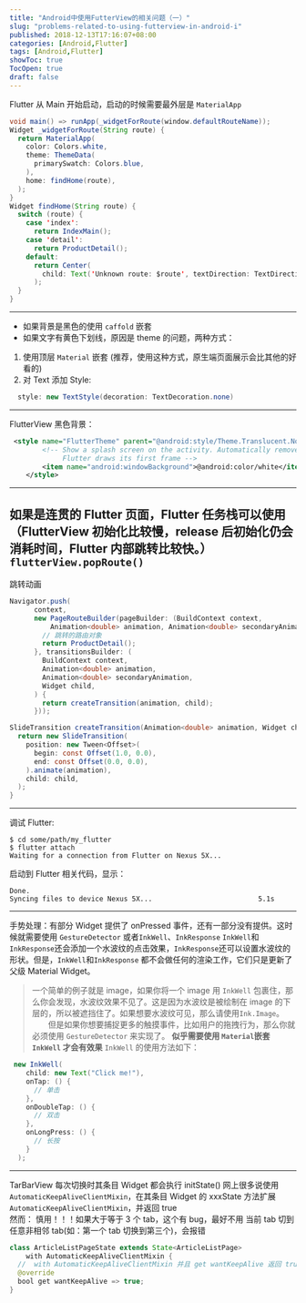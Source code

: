 ```yaml
---
title: "Android中使用FutterView的相关问题（一）"
slug: "problems-related-to-using-futterview-in-android-i"
published: 2018-12-13T17:16:07+08:00
categories: [Android,Flutter]
tags: [Android,Flutter]
showToc: true
TocOpen: true
draft: false
---
```

Flutter 从 Main 开始启动，启动的时候需要最外层是 `MaterialApp`
```java
void main() => runApp(_widgetForRoute(window.defaultRouteName));
Widget _widgetForRoute(String route) {
  return MaterialApp(
    color: Colors.white,
    theme: ThemeData(
      primarySwatch: Colors.blue,
    ),
    home: findHome(route),
  );
}
Widget findHome(String route) {
  switch (route) {
    case 'index':
      return IndexMain();
    case 'detail':
      return ProductDetail();
    default:
      return Center(
        child: Text('Unknown route: $route', textDirection: TextDirection.ltr),
      );
  }
}
```
---
- 如果背景是黑色的使用 `caffold` 嵌套
- 如果文字有黄色下划线，原因是 theme 的问题，两种方式：
 1. 使用顶层 `Material` 嵌套 (推荐，使用这种方式，原生端页面展示会比其他的好看的)
 2. 对 Text 添加 Style:
```java
  style: new TextStyle(decoration: TextDecoration.none)
```
---
FlutterView 黑色背景：
```xml
 <style name="FlutterTheme" parent="@android:style/Theme.Translucent.NoTitleBar">
        <!-- Show a splash screen on the activity. Automatically removed when
             Flutter draws its first frame -->
        <item name="android:windowBackground">@android:color/white</item>
    </style>
```
---
如果是连贯的 Flutter 页面，Flutter 任务栈可以使用（FlutterView 初始化比较慢，release 后初始化仍会消耗时间，Flutter 内部跳转比较快。）`flutterView.popRoute()`
--- 
跳转动画
```java
Navigator.push(
      context,
      new PageRouteBuilder(pageBuilder: (BuildContext context,
          Animation<double> animation, Animation<double> secondaryAnimation) {
        // 跳转的路由对象
        return ProductDetail();
      }, transitionsBuilder: (
        BuildContext context,
        Animation<double> animation,
        Animation<double> secondaryAnimation,
        Widget child,
      ) {
        return createTransition(animation, child);
      }));
```
```java
SlideTransition createTransition(Animation<double> animation, Widget child) {
  return new SlideTransition(
    position: new Tween<Offset>(
      begin: const Offset(1.0, 0.0),
      end: const Offset(0.0, 0.0),
    ).animate(animation),
    child: child,
  );
}
```
---
调试 Flutter:
```
$ cd some/path/my_flutter
$ flutter attach
Waiting for a connection from Flutter on Nexus 5X...
```
启动到 Flutter 相关代码，显示：
```
Done.
Syncing files to device Nexus 5X...                          5.1s
```
---
手势处理：有部分 Widget 提供了 onPressed 事件，还有一部分没有提供。这时候就需要使用 `GestureDetector` 或者`InkWell`、`InkResponse`
`InkWell`和 `InkResponse`还会添加一个水波纹的点击效果，`InkResponse`还可以设置水波纹的形状。但是，`InkWell`和`InkResponse` 都不会做任何的渲染工作，它们只是更新了父级 Material Widget。
> 一个简单的例子就是 image，如果你将一个 image 用 `InkWell` 包裹住，那么你会发现，水波纹效果不见了。这是因为水波纹是被绘制在 image 的下层的，所以被遮挡住了。如果想要水波纹可见，那么请使用`Ink.Image`。
  但是如果你想要捕捉更多的触摸事件，比如用户的拖拽行为，那么你就必须使用 `GestureDetector` 来实现了。
 **似乎需要使用 `Material`嵌套`InkWell` 才会有效果**
`InkWell` 的使用方法如下：
```java
 new InkWell(
    child: new Text("Click me!"),
    onTap: () {
      // 单击
    },
    onDoubleTap: () {
      // 双击
    },
    onLongPress: () {
      // 长按
    }
  );
```
----
TarBarView 每次切换时其条目 Widget 都会执行 initState()
网上很多说使用 `AutomaticKeepAliveClientMixin`，在其条目 Widget 的 xxxState 方法扩展`AutomaticKeepAliveClientMixin`，并返回 true  
然而：
慎用！！！如果大于等于 3 个 tab，这个有 bug，最好不用
当前 tab 切到任意非相邻 tab(如：第一个 tab 切换到第三个)，会报错
```java
class ArticleListPageState extends State<ArticleListPage>
    with AutomaticKeepAliveClientMixin {
  //  with AutomaticKeepAliveClientMixin 并且 get wantKeepAlive 返回 true,tab 切换时，不会每次执行 initState
  @override
  bool get wantKeepAlive => true;
}
```
